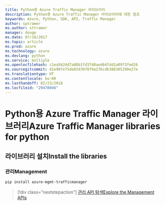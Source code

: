 ```yaml
---
title: Python용 Azure Traffic Manager 라이브러리
description: Python용 Azure Traffic Manager 라이브러리에 대한 참조
keywords: Azure, Python, SDK, API, Traffic Manager
author: sptramer
ms.author: sttramer
manager: douge
ms.date: 07/10/2017
ms.topic: article
ms.prod: azure
ms.technology: azure
ms.devlang: python
ms.service: multiple
ms.openlocfilehash: c1ea5624d7a88b1fd37d8aed64fdd1a8973fed26
ms.sourcegitcommit: 41e90fe75de03d397079a276cdb388305290e27e
ms.translationtype: HT
ms.contentlocale: ko-KR
ms.lasthandoff: 02/23/2018
ms.locfileid: "29478946"
---
```

# <a name="azure-traffic-manager-libraries-for-python"></a><span data-ttu-id="e7818-104">Python용 Azure Traffic Manager 라이브러리</span><span class="sxs-lookup"><span data-stu-id="e7818-104">Azure Traffic Manager libraries for python</span></span>

## <a name="install-the-libraries"></a><span data-ttu-id="e7818-105">라이브러리 설치</span><span class="sxs-lookup"><span data-stu-id="e7818-105">Install the libraries</span></span>


### <a name="management"></a><span data-ttu-id="e7818-106">관리</span><span class="sxs-lookup"><span data-stu-id="e7818-106">Management</span></span>

```bash
pip install azure-mgmt-trafficmanager
```
> [!div class="nextstepaction"]
> [<span data-ttu-id="e7818-107">관리 API 탐색</span><span class="sxs-lookup"><span data-stu-id="e7818-107">Explore the Management APIs</span></span>](/python/api/overview/azure/trafficmanager/management)